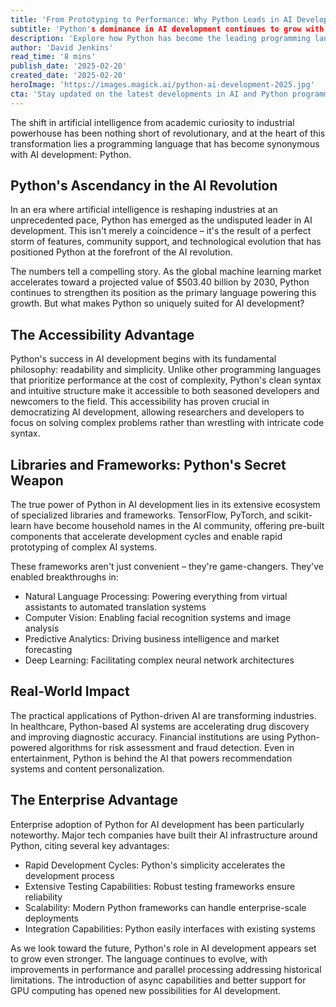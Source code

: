 ```yaml
---
title: 'From Prototyping to Performance: Why Python Leads in AI Development'
subtitle: 'Python's dominance in AI development continues to grow with expanding enterprise adoption'
description: 'Explore how Python has become the leading programming language in AI development, driven by its accessibility, powerful libraries, and strong community support. As the machine learning market approaches $503.40 billion by 2030, Python's ecosystem continues to evolve and strengthen its position in enterprise AI development.'
author: 'David Jenkins'
read_time: '8 mins'
publish_date: '2025-02-20'
created_date: '2025-02-20'
heroImage: 'https://images.magick.ai/python-ai-development-2025.jpg'
cta: 'Stay updated on the latest developments in AI and Python programming by following us on LinkedIn. Join our community of tech enthusiasts and industry professionals!'
---
```


The shift in artificial intelligence from academic curiosity to industrial powerhouse has been nothing short of revolutionary, and at the heart of this transformation lies a programming language that has become synonymous with AI development: Python.

## Python's Ascendancy in the AI Revolution

In an era where artificial intelligence is reshaping industries at an unprecedented pace, Python has emerged as the undisputed leader in AI development. This isn't merely a coincidence – it's the result of a perfect storm of features, community support, and technological evolution that has positioned Python at the forefront of the AI revolution.

The numbers tell a compelling story. As the global machine learning market accelerates toward a projected value of $503.40 billion by 2030, Python continues to strengthen its position as the primary language powering this growth. But what makes Python so uniquely suited for AI development?

## The Accessibility Advantage

Python's success in AI development begins with its fundamental philosophy: readability and simplicity. Unlike other programming languages that prioritize performance at the cost of complexity, Python's clean syntax and intuitive structure make it accessible to both seasoned developers and newcomers to the field. This accessibility has proven crucial in democratizing AI development, allowing researchers and developers to focus on solving complex problems rather than wrestling with intricate code syntax.

## Libraries and Frameworks: Python's Secret Weapon

The true power of Python in AI development lies in its extensive ecosystem of specialized libraries and frameworks. TensorFlow, PyTorch, and scikit-learn have become household names in the AI community, offering pre-built components that accelerate development cycles and enable rapid prototyping of complex AI systems.

These frameworks aren't just convenient – they're game-changers. They've enabled breakthroughs in:

- Natural Language Processing: Powering everything from virtual assistants to automated translation systems
- Computer Vision: Enabling facial recognition systems and image analysis
- Predictive Analytics: Driving business intelligence and market forecasting
- Deep Learning: Facilitating complex neural network architectures

## Real-World Impact

The practical applications of Python-driven AI are transforming industries. In healthcare, Python-based AI systems are accelerating drug discovery and improving diagnostic accuracy. Financial institutions are using Python-powered algorithms for risk assessment and fraud detection. Even in entertainment, Python is behind the AI that powers recommendation systems and content personalization.

## The Enterprise Advantage

Enterprise adoption of Python for AI development has been particularly noteworthy. Major tech companies have built their AI infrastructure around Python, citing several key advantages:

- Rapid Development Cycles: Python's simplicity accelerates the development process
- Extensive Testing Capabilities: Robust testing frameworks ensure reliability
- Scalability: Modern Python frameworks can handle enterprise-scale deployments
- Integration Capabilities: Python easily interfaces with existing systems

As we look toward the future, Python's role in AI development appears set to grow even stronger. The language continues to evolve, with improvements in performance and parallel processing addressing historical limitations. The introduction of async capabilities and better support for GPU computing has opened new possibilities for AI development.